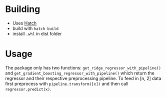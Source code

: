 # Building
- Uses [Hatch](https://hatch.pypa.io/)
- build with `hatch build`
- install `.whl` in dist folder

# Usage
The package only has two functions: `get_ridge_regressor_with_pipeline()` and `get_gradient_boosting_regressor_with_pipeline()` which return the regressor and their respective preprocessing pipeline.
To feed in [n, 2] data first preprocess with `pipeline.transform([x])` and then call `regressor.predict(x)`.